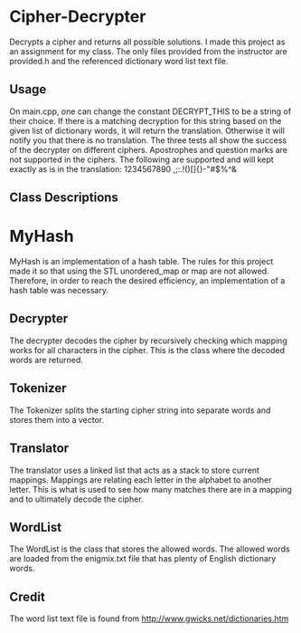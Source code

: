 # Cipher-Decrypter

Decrypts a cipher and returns all possible solutions. I made this project as an assignment for my class. The only files provided from the instructor are provided.h and the referenced dictionary word list text file.

## Usage

On main.cpp, one can change the constant DECRYPT_THIS to be a string of their choice. If there is a matching decryption for this string based on the given list of dictionary words, it will return the translation. Otherwise it will notify you that there is no translation. The three tests all show the success of the decrypter on different ciphers. Apostrophes and question marks are not supported in the ciphers. The following are supported and will kept exactly as is in the translation: 1234567890 ,;:.!()[]{}-"#$%^&

## Class Descriptions

# MyHash

MyHash is an implementation of a hash table. The rules for this project made it so that using the STL unordered_map or map are not allowed. Therefore, in order to reach the desired efficiency, an implementation of a hash table was necessary.

## Decrypter

The decrypter decodes the cipher by recursively checking which mapping works for all characters in the cipher. This is the class where the decoded words are returned.

## Tokenizer

The Tokenizer splits the starting cipher string into separate words and stores them into a vector.

## Translator

The translator uses a linked list that acts as a stack to store current mappings. Mappings are relating each letter in the alphabet to another letter. This is what is used to see how many matches there are in a mapping and to ultimately decode the cipher.

## WordList

The WordList is the class that stores the allowed words. The allowed words are loaded from the enigmix.txt file that has plenty of English dictionary words.

## Credit

The word list text file is found from http://www.gwicks.net/dictionaries.htm
